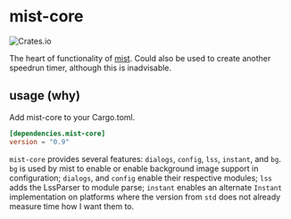 # mist-core

![Crates.io](https://img.shields.io/crates/v/mist-core)

The heart of functionality of [mist](https://codeberg.org/LieutenantPeriwinkle/mist). Could also be used to create another speedrun
timer, although this is inadvisable.

## usage (why)
Add mist-core to your Cargo.toml.

```toml
[dependencies.mist-core]
version = "0.9"
```

`mist-core` provides several features: `dialogs`, `config`, `lss`, `instant`, and `bg`.
`bg` is used by mist to enable or enable background image support in configuration; `dialogs`, and `config` enable their respective
modules; `lss` adds the LssParser to module parse; `instant` enables an alternate `Instant` implementation on
platforms where the version from `std` does not already measure time how I want them to.
